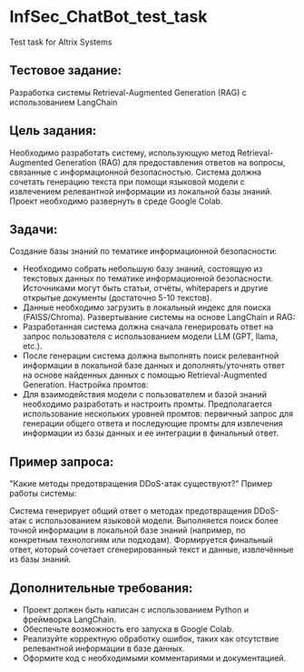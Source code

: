 # InfSec_ChatBot_test_task
 Test task for Altrix Systems

## Тестовое задание:
Разработка системы Retrieval-Augmented Generation (RAG) с использованием LangChain

## Цель задания:
Необходимо разработать систему, использующую метод Retrieval-Augmented Generation (RAG) для предоставления ответов на вопросы, связанные с информационной безопасностью. Система должна сочетать генерацию текста при помощи языковой модели с извлечением релевантной информации из локальной базы знаний. Проект необходимо развернуть в среде Google Colab.

## Задачи:
Создание базы знаний по тематике информационной безопасности:
- Необходимо собрать небольшую базу знаний, состоящую из текстовых данных по тематике информационной безопасности. Источниками могут быть статьи, отчёты, whitepapers и другие открытые документы (достаточно 5-10 текстов).
- Данные необходимо загрузить в локальный индекс для поиска (FAISS/Chroma).
Развертывание системы на основе LangChain и RAG:
- Разработанная система должна сначала генерировать ответ на запрос пользователя с использованием модели LLM (GPT, llama, etc.).
- После генерации система должна выполнять поиск релевантной информации в локальной базе данных и дополнять/уточнять ответ на основе найденных данных с помощью Retrieval-Augmented Generation.
Настройка промтов:
- Для взаимодействия модели с пользователем и базой знаний необходимо разработать и настроить промты. Предполагается использование нескольких уровней промтов: первичный запрос для генерации общего ответа и последующие промты для извлечения информации из базы данных и ее интеграции в финальный ответ.

## Пример запроса:
"Какие методы предотвращения DDoS-атак существуют?"
Пример работы системы:

Система генерирует общий ответ о методах предотвращения DDoS-атак с использованием языковой модели.
Выполняется поиск более точной информации в локальной базе знаний (например, по конкретным технологиям или подходам).
Формируется финальный ответ, который сочетает сгенерированный текст и данные, извлечённые из базы знаний.

## Дополнительные требования:
- Проект должен быть написан с использованием Python и фреймворка LangChain.
- Обеспечьте возможность его запуска в Google Colab.
- Реализуйте корректную обработку ошибок, таких как отсутствие релевантной информации в базе данных.
- Оформите код с необходимыми комментариями и документацией.

